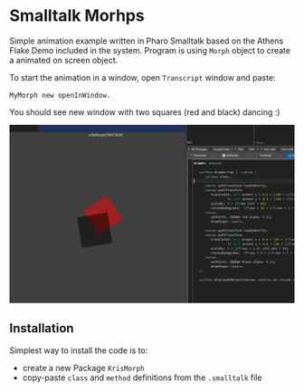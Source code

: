 # Smalltalk Morhps
Simple animation example written in Pharo Smalltalk based on the Athens Flake Demo included in the system. Program is using `Morph` object to create a animated on screen object.

To start the animation in a window, open `Transcript` window and paste:

```smalltalk
MyMorph new openInWindow.
```
You should see new window with two squares (red and black) dancing :)

![](morphs.png)

## Installation
Simplest way to install the code is to:
* create a new Package `KrisMorph`
* copy-paste `class` and `method` definitions from the `.smalltalk` file

